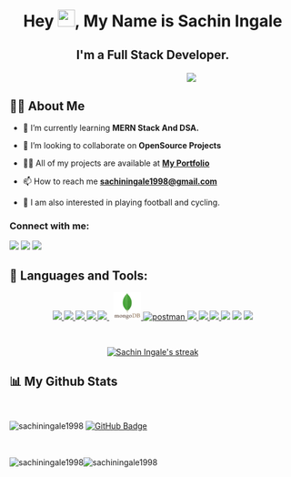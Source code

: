 <h1 align="center">Hey <img src="https://raw.githubusercontent.com/MartinHeinz/MartinHeinz/master/wave.gif" width="30px" height="30px">, My Name is Sachin Ingale</h1>
<h2 align="center">I'm a Full Stack Developer.</h2>


<p align="center"><a href="#"><img style="margin-left:27%" width="46%" align="center" height="auto" src="https://sagarmude.netlify.app/static/media/avatar.711110cc.svg" height="175px"/></a></p>



## 🙋‍♂️ About Me

- 🌱 I’m currently learning **MERN Stack And DSA.**

- 👯 I’m looking to collaborate on **OpenSource Projects**

- 👨‍💻 All of my projects are available at **[My Portfolio](https://sachin-ingaleportfolio.netlify.app/)**

- 📫 How to reach me **sachiningale1998@gmail.com**

- 🌱 I am also interested in playing football and cycling.

### Connect with me:

<p align="center">

<a href = "https://www.linkedin.com/in/sachin98/"><img src="https://img.icons8.com/fluent/48/000000/linkedin.png"/></a>
<a href = "https://twitter.com/Sachin_Ingale_"><img src="https://img.icons8.com/fluent/48/000000/twitter.png"/></a>
<a href = "https://www.instagram.com/im_sachin_ingale/"><img src="https://img.icons8.com/fluent/48/000000/instagram-new.png"/></a>
</p>

## 🚀 Languages and Tools:

<p align="center" margin="10px"> 
    <a href="https://reactjs.org/" target="_blank"> <img src="https://img.icons8.com/color/48/000000/react-native.png"/> </a>
    <a href="https://developer.mozilla.org/en-US/docs/Web/JavaScript" target="_blank"> <img src="https://img.icons8.com/color/48/000000/javascript.png"/> </a> 
    <a href="https://www.w3.org/html/" target="_blank"> <img src="https://img.icons8.com/color/48/000000/html-5.png"/> </a> 
    <a href="https://www.w3schools.com/css/" target="_blank"> <img src="https://img.icons8.com/color/48/000000/css3.png"/> </a>   
    <a style="padding-right:8px;" href="https://nodejs.org" target="_blank"> <img src="https://img.icons8.com/color/48/000000/nodejs.png"/> </a> 
    <a href="https://www.mongodb.com/" target="_blank"> <img src="https://raw.githubusercontent.com/devicons/devicon/master/icons/mongodb/mongodb-original-wordmark.svg" alt="mongodb" width="48" height="48"/> </a> 
    <a href="https://postman.com" target="_blank"> <img src="https://www.vectorlogo.zone/logos/getpostman/getpostman-icon.svg" alt="postman" width="45" height="45"/> </a>   
    <a href="https://git-scm.com/" target="_blank"> <img src="https://img.icons8.com/color/48/000000/git.png"/> </a> 
    <a href="https://redux.js.org" target="_blank"> <img src="https://img.icons8.com/color/48/000000/redux.png"/> </a>
    <a href="https://expressjs.com" target="_blank"> <img src="https://img.icons8.com/color/48/000000/express.png"/> </a>
    <a href="https://icons8.com/icon/111953/json"><img src="https://img.icons8.com/material-outlined/48/000000/json.png"/></a>
    <a href="https://icons8.com/icon/24895/npm"><img src="https://img.icons8.com/color/48/000000/npm.png"/></a>
    <a href="https://icons8.com/icon/gFw7X5Tbl3ss/material-ui"><img src="https://img.icons8.com/color/48/000000/material-ui.png"/></a>
</p>

<br />

<p align="center">
    <a href="https://github.com/sachiningale1998/github-readme-streak-stats">
        <img title="🔥 Get streak stats for your profile at git.io/streak-stats" alt="Sachin Ingale's streak" src="https://github-readme-streak-stats.herokuapp.com/?user=sachiningale1998&theme=black-ice&hide_border=true&stroke=0000&background=060A0CD0"/>
    </a>
</p>


## 📊 My Github Stats
<br/>
<p align="left"> <img src="https://komarev.com/ghpvc/?username=sachiningale1998&label=Profile%20views&color=0e75b6&style=flat" alt="sachiningale1998" />
<a href="https://github.com/sachiningale1998?tab=followers"><img src="https://img.shields.io/github/followers/m-sehrawat?label=Followers&style=social" alt="GitHub Badge"></a>
</p>

  <br/>


<p>
<img align="center" src="https://github-readme-stats.vercel.app/api?username=sachiningale1998&count_private=true&show_icons=true&include_all_commits=true&hide=issues,contribs&border_radius=0&locale=en" alt="sachiningale1998" height="139"/><img align="center" src="https://github-readme-stats.vercel.app/api/top-langs/?username=sachiningale1998&layout=compact&border_radius=0" alt="sachiningale1998" height="139" />
</p>

<br/>
